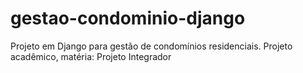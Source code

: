 # gestao-condominio-django
Projeto em Django para gestão de condomínios residenciais. Projeto acadêmico, matéria: Projeto Integrador
